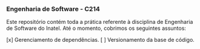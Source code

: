 ### Engenharia de Software - C214

Este repositório contém toda a prática referente à disciplina de Engenharia de Software 
do Inatel. Até o momento, cobrimos os seguintes assuntos:

[x] Gerenciamento de dependências.
[ ] Versionamento da base de código.